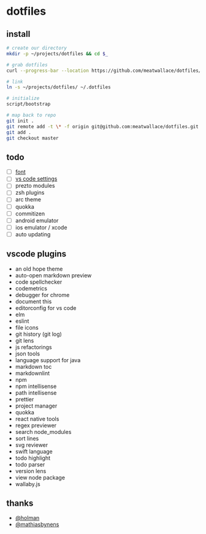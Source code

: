 # dotfiles

## install

```bash
# create our directory
mkdir -p ~/projects/dotfiles && cd $_

# grab dotfiles
curl --progress-bar --location https://github.com/meatwallace/dotfiles/tarball/master | tar -xzv --strip-components 1

# link
ln -s ~/projects/dotfiles/ ~/.dotfiles

# initialize
script/bootstrap

# map back to repo
git init .
git remote add -t \* -f origin git@github.com:meatwallace/dotfiles.git
git add .
git checkout master
```

## todo

- [ ] [font](https://github.com/tonsky/FiraCode) 
- [ ] [vs code settings](https://code.visualstudio.com/docs/getstarted/settings)
- [ ] prezto modules
- [ ] zsh plugins
- [ ] arc theme
- [ ] quokka
- [ ] commitizen
- [ ] android emulator
- [ ] ios emulator / xcode
- [ ] auto updating

## vscode plugins

- an old hope theme
- auto-open markdown preview
- code spellchecker
- codemetrics
- debugger for chrome
- document this
- editorconfig for vs code
- elm
- eslint
- file icons
- git history (git log)
- git lens
- js refactorings
- json tools
- language support for java
- markdown toc
- markdownlint
- npm
- npm intellisense
- path intellisense
- prettier
- project manager
- quokka
- react native tools
- regex previewer
- search node_modules
- sort lines
- svg reviewer
- swift language
- todo highlight
- todo parser
- version lens
- view node package
- wallaby.js

## thanks

- [@holman](https://github.com/holman/dotfiles)
- [@mathiasbynens](https://github.com/mathiasbynens/dotfiles)
